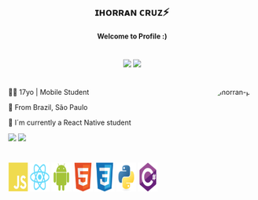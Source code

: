 <h2 align="center"><b>ɪʜᴏʀʀᴀɴ ᴄʀᴜᴢ⚡</b></h2>
<h4 align="center"><b> Welcome to Profile :)</b></h4>

#

<div align="center">
  <img height="140em" src="https://github-readme-stats.vercel.app/api?username=ihorrandev&show_icons=true&theme=github_dark&include_all_commits=true&count_private=true"/> <img height="140em" src="https://github-readme-stats.vercel.app/api/top-langs/?username=ihorrandev&layout=compact&langs_count=7&theme=github_dark"/>

  #

  <div align="left">

  <img align="right" alt="ihorran-pic" height="150" style="border-radius:50px;" src="https://user-images.githubusercontent.com/92957629/156885082-2311a942-b5a3-4163-9ad8-8efcac0fca55.gif">
    <p>🐱‍👤 17yo | Mobile Student </p>
    <p>📌 From Brazil, São Paulo</p>
    <p>🚀 I´m currently a React Native student </p>

  <a href="https://www.linkedin.com/in/ihorran-cruz-916647244/" target="_blank"><img src="https://img.shields.io/badge/LinkedIn-0077B5?style=for-the-badge&logo=linkedin&logoColor=white" target="_blank"></a>
  <a href="https://www.instagram.com/ihorranpng/" target="_blank"><img src="https://img.shields.io/badge/-Instagram-%23E4405F?style=for-the-badge&logo=instagram&logoColor=white" target="_blank"></a>

#

<div style="display: inline_block">
  <img align="center" alt="Ihorran-Js" height="60" width="40" src="https://raw.githubusercontent.com/devicons/devicon/master/icons/javascript/javascript-plain.svg">
  <img align="center" alt="Ihorran-React" height="60" width="40" src="https://raw.githubusercontent.com/devicons/devicon/master/icons/react/react-original.svg">
  <img align="center" alt="Ihorran-React" height="60" width="40" src="https://raw.githubusercontent.com/devicons/devicon/1119b9f84c0290e0f0b38982099a2bd027a48bf1/icons/android/android-plain.svg">
  <img align="center" alt="Ihorran-HTML" height="60" width="40" src="https://raw.githubusercontent.com/devicons/devicon/master/icons/html5/html5-original.svg">
  <img align="center" alt="Ihorran-CSS" height="60" width="40" src="https://raw.githubusercontent.com/devicons/devicon/master/icons/css3/css3-original.svg">
  <img align="center" alt="Ihorran-Python" height="60" width="40" src="https://raw.githubusercontent.com/devicons/devicon/master/icons/python/python-original.svg">
  <img align="center" alt="Ihorran-Csharp" height="60" width="40" src="https://raw.githubusercontent.com/devicons/devicon/master/icons/csharp/csharp-original.svg">

</div>
  </div>
  
</div>


